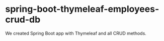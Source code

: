 # spring-boot-thymeleaf-employees-crud-db
We created Spring Boot app with Thymeleaf and all CRUD methods.
